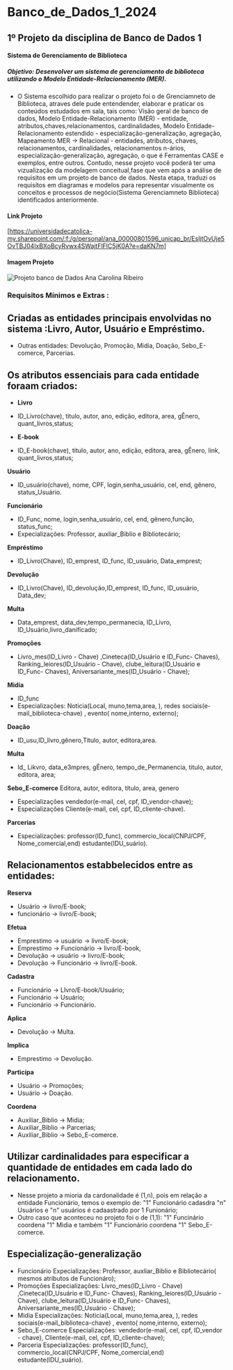 # Banco_de_Dados_1_2024

## 1º Projeto da disciplina de Banco de Dados 1 
#### Sistema de Gerenciamento de Biblioteca 
##### Objetivo: Desenvolver um sistema de gerenciamento de biblioteca utilizando o Modelo Entidade-Relacionamento (MER).
- O Sistema escolhido para realizar o projeto foi o de Grenciamneto de Biblioteca, atraves dele pude entendender, elaborar e praticar os conteúdos estudados em sala, tais como: Visão geral de banco de dados, Modelo Entidade-Relacionamento (MER) - entidade, atributos,chaves,relacionamentos​, cardinalidades, Modelo Entidade-Relacionamento estendido - especialização-generalização, agregação​, Mapeamento MER → Relacional ​- entidades, atributos, chaves​, relacionamentos, cardinalidades​, relacionamentos n-ários, especialização-generalização, agregação​, o que é Ferramentas CASE​ e exemplos, entre outros.
Contudo, nesse projeto você poderá ter uma vizualização da modelagem conceitual,fase que vem após a análise de requisitos em um projeto de banco de dados. Nesta etapa, traduzi os requisitos em diagramas e modelos para representar visualmente os conceitos e processos de negócio(Sistema Gerenciamneto Biblioteca) identificados anteriormente.

#### Link Projeto

[https://universidadecatolica-my.sharepoint.com/:f:/g/personal/ana_00000801596_unicap_br/EsljtOvUje5OvTBJ04lxBXoBcyRvwx4SWajtFlFlC5jK0A?e=daKN7m]

#### Imagem Projeto
![Projeto banco de Dados Ana Carolina Ribeiro](https://github.com/CaroliisRibeiro/Banco-de-Dados_2024/assets/127742540/8e7d3586-6dd4-442c-ba08-07eb32370c2c)


### ​Requisitos Mínimos e Extras :
## Criadas as entidades principais envolvidas no sistema :Livro, Autor, Usuário e Empréstimo.
- Outras entidades: Devolução, Promoção, Midia, Doação, Sebo_E-comerce, Parcerias.

## Os atributos essenciais para cada entidade foraam criados: 
- **Livro**
- ID_Livro(chave), titulo, autor, ano, edição, editora, area, gÊnero, quant_livros,status;
  
- **E-book**
-  ID_E-book(chave), titulo, autor, ano, edição, editora, area, gÊnero, link, quant_livros,status;
  
**Usuário** 
- ID_usuário(chave), nome, CPF, login,senha_usuário, cel, end, gênero, status_Usuário.
  
**Funcionário**
- ID_Func, nome, login,senha_usuário, cel, end, gênero,função, status_func;
- Expecializações: Professor, auxliar_Biblio e Bibliotecário;
  
**Empréstimo**
- ID_Livro(Chave), ID_emprest, ID_func, ID_usuário, Data_emprest;
  
**Devolução**
- ID_Livro(Chave), ID_devolução,ID_emprest, ID_func, ID_usuário, Data_dev;
  
**Multa**
- Data_emprest, data_dev,tempo_permanecia, ID_Livro, ID_Usuário,livro_danificado;
  
**Promoções**
- Livro_mes(ID_Livro - Chave) ,Cineteca(ID_Usuário e ID_Func- Chaves), Ranking_leiores(ID_Usuário - Chave), clube_leitura(ID_Usuário e ID_Func- Chaves), Aniversariante_mes(ID_Usuário - Chave);
  
**Midia**
- ID_func
- Especializações: Noticia(Local, muno,tema,area, ), redes sociais(e-mail_biblioteca-chave) , evento( nome,interno, externo);
  
**Doação**
- ID_usu,ID_livro,gênero,Titulo, autor, editora,area.
  
**Multa**
- Id_ Likvro, data_e3mpres, gÊnero, tempo_de_Permanencia, titulo, autor, editora, area;
  
**Sebo_E-comerce**
Editora, autor, editora, titulo, area, genero
- Especializações vendedor(e-mail, cel, cpf, ID_vendor-chave);
- Especializações Cliente(e-mail, cel, cpf, ID_cliente-chave).
  
**Parcerias**
- Especializações: professor(ID_func), commercio_local(CNPJ/CPF, Nome_comercial,end) estudante(IDU_suário).

## Relacionamentos estabbelecidos entre as entidades:
**Reserva**
- Usuário -> livro/E-book;
- funcionário -> livro/E-book;
  
**Efetua**
- Emprestimo -> usuário -> livro/E-book;
- Emprestimo -> Funcionário -> livro/E-book,
- Devolução -> usuário -> livro/E-book;
- Devolução -> Funcionário -> livro/E-book.
  
**Cadastra**
- Funcionário -> LIvro/E-book/Usuário;
- Funcionário -> Usuário;
-  Funcionário -> Funcionário.
  
**Aplica**
- Devolução -> Multa.
  
**Implica** 
- Emprestimo -> Devolução.
  
**Participa**
- Usuário -> Promoções;
- Usuário -> Doação.
  
**Coordena**
- Auxiliar_Biblio -> Midia;
- Auxiliar_Biblio -> Parcerias;
- Auxiliar_Biblio -> Sebo_E-comerce.
  
## Utilizar cardinalidades para especificar a quantidade de entidades em cada lado do relacionamento.
- Nesse projeto a mioria da cardonalidade é (1,n), pois em relação a entidade Funcionário, temos o exemplo de: "1" Funcionário cadasdra "n" Usuários e "n" usuários é cadaastrado por 1 Funionário;
- Outro caso que aconteceu no projeto foi o de (1,1): "1" Funcinário coordena "1" Midia e também "1" Funcionário coordena "1" Sebo_E-comerce.

## Especialização-generalização
- Funcionário Expecializações: Professor, auxliar_Biblio e Bibliotecário( mesmos atributos de Funcionáro);
- Promoções Especializações: Livro_mes(ID_Livro - Chave) ,Cineteca(ID_Usuário e ID_Func- Chaves), Ranking_leiores(ID_Usuário - Chave), clube_leitura(ID_Usuário e ID_Func- Chaves), Aniversariante_mes(ID_Usuário - Chave);
- Midia Especializações: Noticia(Local, muno,tema,area, ), redes sociais(e-mail_biblioteca-chave) , evento( nome,interno, externo);
- Sebo_E-comerce Especializações: vendedor(e-mail, cel, cpf, ID_vendor - chave), Cliente(e-mail, cel, cpf, ID_cliente-chave);
- Parceria Especializações: professor(ID_func), commercio_local(CNPJ/CPF, Nome_comercial,end) estudante(IDU_suário).



